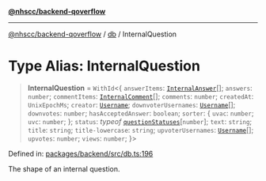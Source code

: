 [**@nhscc/backend-qoverflow**](../../README.md)

***

[@nhscc/backend-qoverflow](../../README.md) / [db](../README.md) / InternalQuestion

# Type Alias: InternalQuestion

> **InternalQuestion** = `WithId`\<\{ `answerItems`: [`InternalAnswer`](InternalAnswer.md)[]; `answers`: `number`; `commentItems`: [`InternalComment`](InternalComment.md)[]; `comments`: `number`; `createdAt`: `UnixEpochMs`; `creator`: [`Username`](Username.md); `downvoterUsernames`: [`Username`](Username.md)[]; `downvotes`: `number`; `hasAcceptedAnswer`: `boolean`; `sorter`: \{ `uvac`: `number`; `uvc`: `number`; \}; `status`: *typeof* [`questionStatuses`](../variables/questionStatuses.md)\[`number`\]; `text`: `string`; `title`: `string`; `title-lowercase`: `string`; `upvoterUsernames`: [`Username`](Username.md)[]; `upvotes`: `number`; `views`: `number`; \}\>

Defined in: [packages/backend/src/db.ts:196](https://github.com/nhscc/qoverflow.api.hscc.bdpa.org/blob/427e25011f0e71265852f81f85026e1290417c2b/packages/backend/src/db.ts#L196)

The shape of an internal question.
